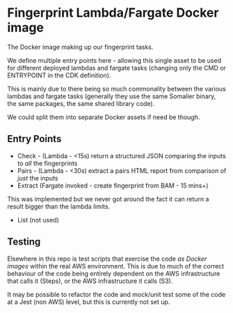 # Fingerprint Lambda/Fargate Docker image

The Docker image making up our fingerprint tasks.

We define multiple entry points here - allowing this single asset to be used
for different deployed lambdas and fargate tasks
(changing only the CMD or ENTRYPOINT in the CDK definition).

This is mainly due to there being so much commonality between the various
lambdas and fargate tasks (generally they use the same Somalier binary, the same packages,
the same shared library code).

We could split them into separate Docker assets if need be though.

## Entry Points

- Check - (Lambda - <15s) return a structured JSON comparing the inputs to _all_ the fingerprints
- Pairs - (Lambda - <30s) extract a pairs HTML report from comparison of _just_ the inputs
- Extract (Fargate invoked - create fingerprint from BAM - 15 mins+)

This was implemented but we never got around the fact it can return a result
bigger than the lambda limits.

- List (not used)

## Testing

Elsewhere in this repo is test scripts that exercise the code
_as Docker images_ within the real AWS environment. This is due to
much of the correct behaviour of the code being entirely dependent
on the AWS infrastructure that calls it (Steps), or the AWS infrastructure it
calls (S3).

It may be possible to refactor the code and mock/unit test some of the
code at a Jest (non AWS) level, but this is currently not set up.
